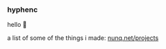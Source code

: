 ### hyphenc

hello 👋

a list of some of the things i made: [nunq.net/projects](https://nunq.net/projects)
